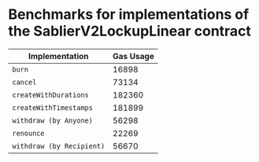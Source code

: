 # Benchmarks for implementations of the SablierV2LockupLinear contract

| Implementation            | Gas Usage |
| ------------------------- | --------- |
| `burn`                    | 16898     |
| `cancel`                  | 73134     |
| `createWithDurations`     | 182360    |
| `createWithTimestamps`    | 181899    |
| `withdraw (by Anyone)`    | 56298     |
| `renounce`                | 22269     |
| `withdraw (by Recipient)` | 56670     |
